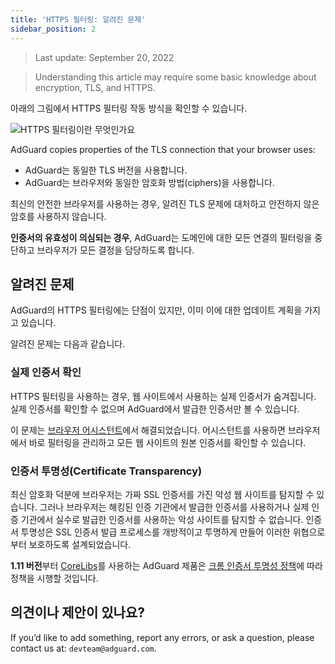 ```yaml
---
title: 'HTTPS 필터링: 알려진 문제'
sidebar_position: 2
---
```


> Last update: September 20, 2022

> Understanding this article may require some basic knowledge about encryption, TLS, and HTTPS.

아래의 그림에서 HTTPS 필터링 작동 방식을 확인할 수 있습니다.

![HTTPS 필터링이란 무엇인가요](https://cdn.adtidy.org/public/Adguard/Blog/https/what_is_https_filtering.png)

AdGuard copies properties of the TLS connection that your browser uses:

* AdGuard는 동일한 TLS 버전을 사용합니다.
* AdGuard는 브라우저와 동일한 암호화 방법(ciphers)을 사용합니다.

최신의 안전한 브라우저를 사용하는 경우, 알려진 TLS 문제에 대처하고 안전하지 않은 암호를 사용하지 않습니다.

**인증서의 유효성이 의심되는 경우**, AdGuard는 도메인에 대한 모든 연결의 필터링을 중단하고 브라우저가 모든 결정을 담당하도록 합니다.

## 알려진 문제

AdGuard의 HTTPS 필터링에는 단점이 있지만, 이미 이에 대한 업데이트 계획을 가지고 있습니다.

알려진 문제는 다음과 같습니다.

### 실제 인증서 확인

HTTPS 필터링을 사용하는 경우, 웹 사이트에서 사용하는 실제 인증서가 숨겨집니다. 실제 인증서를 확인할 수 없으며 AdGuard에서 발급한 인증서만 볼 수 있습니다.

이 문제는 [브라우저 어시스턴트](https://adguard.com/adguard-assistant/overview.html)에서 해결되었습니다. 어시스턴트를 사용하면 브라우저에서 바로 필터링을 관리하고 모든 웹 사이트의 원본 인증서를 확인할 수 있습니다.

### 인증서 투명성(Certificate Transparency)

최신 암호화 덕분에 브라우저는 가짜 SSL 인증서를 가진 악성 웹 사이트를 탐지할 수 있습니다. 그러나 브라우저는 해킹된 인증 기관에서 발급한 인증서를 사용하거나 실제 인증 기관에서 실수로 발급한 인증서를 사용하는 악성 사이트를 탐지할 수 없습니다. 인증서 투명성은 SSL 인증서 발급 프로세스를 개방적이고 투명하게 만들어 이러한 위협으로부터 보호하도록 설계되었습니다.

**1.11 버전**부터 [CoreLibs](https://github.com/AdguardTeam/CoreLibs/)를 사용하는 AdGuard 제품은 [크롬 인증서 투명성 정책](https://googlechrome.github.io/CertificateTransparency/ct_policy.html)에 따라 정책을 시행할 것입니다.

## 의견이나 제안이 있나요?

If you’d like to add something, report any errors, or ask a question, please contact us at: `devteam@adguard.com`.